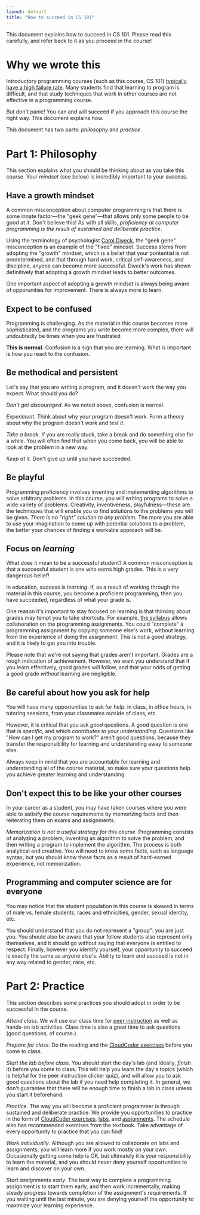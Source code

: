 ```yaml
---
layout: default
title: "How to succeed in CS 101"
---
```


This document explains how to succeed in CS 101.  Please read this carefully, and refer back to it as you proceed in the course!

# Why we wrote this

Introductory programming courses (such as this course, CS 101) [typically have a high failure rate](http://cs.au.dk/~mec/publications/journal/25--bulletin2007.pdf).  Many students find that learning to program is difficult, and that study techniques that work in other courses are not effective in a programming course.

But don't panic!  You can and will succeed if you approach this course the right way.  This document explains how.

This document has two parts: *philosophy* and *practice*.

# Part 1: Philosophy

This section explains what you should be thinking about as you take this course.  Your *mindset* (see below) is incredibly important to your success.

## Have a growth mindset

A common misconception about computer programming is that there is some innate factor&mdash;the "geek gene"&mdash;that allows only some people to be good at it.  Don't believe this!  As with all skills, *proficiency at computer programming is the result of sustained and deliberate practice*.

Using the terminology of psychologist [Carol Dweck](http://psychology.stanford.edu/~dweck/), the "geek gene" misconception is an example of the "fixed" mindset.  Success stems from adopting the "growth" mindset, which is a belief that your pontential is not predetermined, and that through hard work, critical self-awareness, and discipline, anyone can become more successful.  Dweck's work has shown definitively that adopting a growth mindset leads to better outcomes.

One important aspect of adopting a growth mindset is always being aware of opporunities for improvement.  There is always more to learn.

## Expect to be confused

Programming is challenging.  As the material in this course becomes more sophisticated, and the programs you write become more complex, there will undoubtedly be times when you are frustrated.

**This is normal.**  Confusion is a sign that you are learning.  What is important is how you react to the confusion.

## Be methodical and persistent

Let's say that you are writing a program, and it doesn't work the way you expect.  What should you do?

*Don't get discouraged*.  As we noted above, confusion is normal.

*Experiment.*  Think about why your program doesn't work.  Form a theory about why the program doesn't work and *test it.*

*Take a break.*  If you are really stuck, take a break and do something else for a while.  You will often find that when you come back, you will be able to look at the problem in a new way.

*Keep at it.*  Don't give up until you have succeeded.

## Be playful

Programming proficiency involves inventing and implementing algorithms to solve arbitrary problems.  In this course, you will writing programs to solve a wide variety of problems.  Creativity, inventiveness, playfulness&mdash;these are the techniques that will enable you to find solutions to the problems you will be given.  *There is no "right" solution to any problem.*  The more you are able to use your imagination to come up with potential solutions to a problem, the better your chances of finding a workable approach will be.

## Focus on *learning*

What does it mean to be a successful student?  A common misconception is that a successful student is one who earns high grades.  This is a very dangerous belief!

In education, success is *learning*.  If, as a result of working through the material in this course, you become a proficient programming, then you have succeeded, regardless of what your grade is.

One reason it's important to stay focused on learning is that thinking about grades may tempt you to take shortcuts.  For example, [the syllabus](syllabus.html) allows collaboration on the programming assignments.  You could "complete" a programming assignment by copying someone else's work, without learning from the experience of doing the assignment.  This is not a good strategy, and it is likely to get you into trouble.

Please note that we're not saying that grades aren't important.  Grades are a rough indication of achievement.  However, we want you understand that if you learn effectively, good grades will follow, and that your odds of getting a good grade *without* learning are negligible.

## Be careful about how you ask for help

You will have many opportunities to ask for help: in class, in office hours, in tutoring sessions, from your classmates outside of class, etc.

However, it is critical that you ask *good* questions.  A good question is one that is *specific*, and which *contributes to your understanding*.  Questions like "How can I get my program to work?" aren't good questions, because they transfer the responsibility for learning and understanding away to someone else.

Always keep in mind that you are accountable for learning and understanding all of the course material, so make sure your questions help you achieve greater learning and understanding.

## Don't expect this to be like your other courses

In your career as a student, you may have taken courses where you were able to satisify the course requirements by memorizing facts and then reiterating them on exams and assignments.

*Memorization is not a useful strategy for this course.*  Programming consists of analyzing a problem, inventing an algorithm to solve the problem, and then writing a program to implement the algorithm.  The process is both analytical and creative.  You will need to know some facts, such as language syntax, but you should know these facts as a result of hard-earned experience, not memorization.

## Programming and computer science are for everyone

You may notice that the student population in this course is skewed in terms of male vs. female students, races and ethnicities, gender, sexual identity, etc.

You should understand that you do not represent a "group": you are just you.  You should also be aware that your fellow students also represent only themselves, and it should go without saying that everyone is entitled to respect.  Finally, however you identify yourself, your opportunity to succeed is exactly the same as anyone else's.  Ability to learn and succeed is not in any way related to gender, race, etc.

# Part 2: Practice

This section describes some practices you should adopt in order to be successful in the course.

*Attend class*.  We will use our class time for [peer instruction](http://mazur.harvard.edu/research/detailspage.php?rowid=8) as well as hands-on lab activities.  Class time is also a great time to ask questions (good questions, of course.)

*Prepare for class*.  Do the reading and the [CloudCoder exercises](schedule.html) before you come to class.

*Start the lab before class*. You should start the day's lab (and ideally, *finish* it) before you come to class.  This will help you learn the day's topics (which is helpful for the peer instruction clicker quiz), and will allow you to ask good questions about the lab if you need help completing it.  In general, we don't guarantee that there will be enough time to finish a lab in class unless you start it beforehand.

*Practice*.  The way you will become a proficient programmer is through sustained and deliberate practice.  We provide you opportunities to practice in the form of [CloudCoder exercises](schedule.html), [labs](labs/index.html), and [assignments](assign/index.html).  The schedule also has recommended exercises from the textbook.  Take advantage of every opportunity to practice that you can find!

*Work individually*.  Although you are allowed to collaborate on labs and assignments, you will learn more if you work mostly on your own.  Occasionally getting some help is OK, but ultimately it is your responsibility to learn the material, and you should never deny yourself opportunities to learn and discover on your own.

*Start assignments early*.  The best way to complete a programming assignment is to start them early, and then work incrementally, making steady progress towards completion of the assignment's requirements.  If you waiting until the last minute, you are denying yourself the opportunity to maximize your learning experience.

<!-- vim:set wrap: ­-->
<!-- vim:set linebreak: -->
<!-- vim:set nolist: -->
